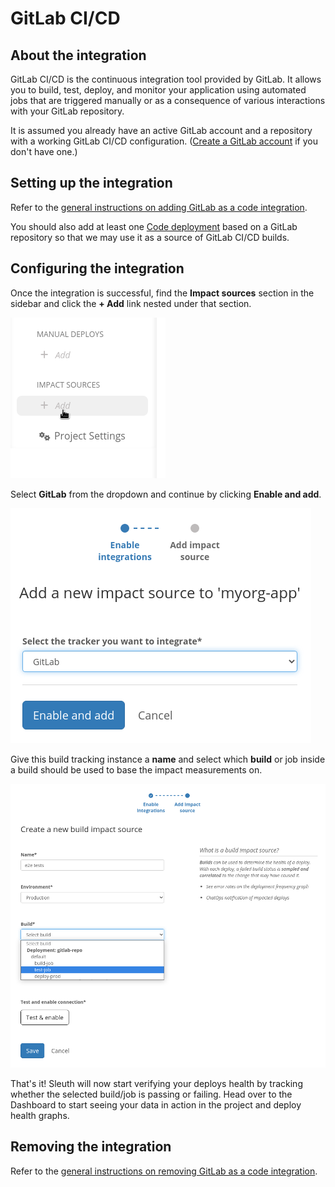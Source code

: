 # GitLab CI/CD

## About the integration

GitLab CI/CD is the continuous integration tool provided by GitLab. It allows you to build, test, deploy, and monitor your application using automated jobs that are triggered manually or as a consequence of various interactions with your GitLab repository.

It is assumed you already have an active GitLab account and a repository with a working GitLab CI/CD configuration. \([Create a GitLab account](https://gitlab.com/users/sign_up) if you don't have one.\) 

## Setting up the integration

Refer to the [general instructions on adding GitLab as a code integration](../../code-deployment/gitlab.md#setting-up-the-integration).

You should also add at least one [Code deployment](../../../modeling-your-deployments/code-deployments/) based on a GitLab repository so that we may use it as a source of GitLab CI/CD builds.

## Configuring the integration

Once the integration is successful, find the **Impact sources** section in the sidebar and click the **+ Add** link nested under that section.

![](../../../.gitbook/assets/impact-sidebar.png)

Select **GitLab** from the dropdown and continue by clicking **Enable and add**.

![](../../../.gitbook/assets/impact-provider.png)

Give this build tracking instance a **name** and select which **build** or job inside a build should be used to base the impact measurements on.

![](../../../.gitbook/assets/impact-form.png)

That's it! Sleuth will now start verifying your deploys health by tracking whether the selected build/job is passing or failing. Head over to the Dashboard to start seeing your data in action in the project and deploy health graphs. 

## Removing the integration

Refer to the [general instructions on removing GitLab as a code integration](../../code-deployment/gitlab.md#removing-the-integration).

